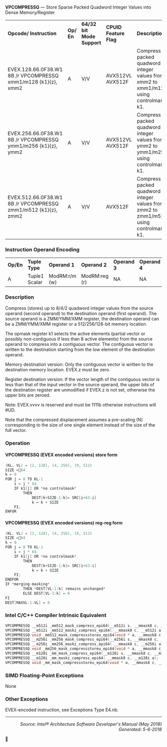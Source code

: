 <b>VPCOMPRESSQ</b> — Store Sparse Packed Quadword Integer Values into Dense Memory/Register
<table>
	<tr>
		<td><b>Opcode/ Instruction</b></td>
		<td><b>Op/ En</b></td>
		<td><b>64/32 bit Mode Support</b></td>
		<td><b>CPUID Feature Flag</b></td>
		<td><b>Description</b></td>
	</tr>
	<tr>
		<td>EVEX.128.66.0F38.W1 8B /r VPCOMPRESSQ xmm1/m128 {k1}{z}, xmm2</td>
		<td>A</td>
		<td>V/V</td>
		<td>AVX512VL AVX512F</td>
		<td>Compress packed quadword integer values from xmm2 to xmm1/m128 using controlmask k1.</td>
	</tr>
	<tr>
		<td>EVEX.256.66.0F38.W1 8B /r VPCOMPRESSQ ymm1/m256 {k1}{z}, ymm2</td>
		<td>A</td>
		<td>V/V</td>
		<td>AVX512VL AVX512F</td>
		<td>Compress packed quadword integer values from ymm2 to ymm1/m256 using controlmask k1.</td>
	</tr>
	<tr>
		<td>EVEX.512.66.0F38.W1 8B /r VPCOMPRESSQ zmm1/m512 {k1}{z}, zmm2</td>
		<td>A</td>
		<td>V/V</td>
		<td>AVX512F</td>
		<td>Compress packed quadword integer values from zmm2 to zmm1/m512 using controlmask k1.</td>
	</tr>
</table>


### Instruction Operand Encoding
<table>
	<tr>
		<td><b>Op/En</b></td>
		<td><b>Tuple Type</b></td>
		<td><b>Operand 1</b></td>
		<td><b>Operand 2</b></td>
		<td><b>Operand 3</b></td>
		<td><b>Operand 4</b></td>
	</tr>
	<tr>
		<td>A</td>
		<td>Tuple1 Scalar</td>
		<td>ModRM:r/m (w)</td>
		<td>ModRM:reg (r)</td>
		<td>NA</td>
		<td>NA</td>
	</tr>
</table>


### Description
Compress (stores) up to 8/4/2 quadword integer values from the source operand (second operand) to the destination
 operand (first operand). The source operand is a ZMM/YMM/XMM register, the destination operand can be a
ZMM/YMM/XMM register or a 512/256/128-bit memory location.

The opmask register k1 selects the active elements (partial vector or possibly non-contiguous if less than 8 active
elements) from the source operand to compress into a contiguous vector. The contiguous vector is written to the
destination starting from the low element of the destination operand.

Memory destination version: Only the contiguous vector is written to the destination memory location. EVEX.z
must be zero.

Register destination version: If the vector length of the contiguous vector is less than that of the input vector in the
source operand, the upper bits of the destination register are unmodified if EVEX.z is not set, otherwise the upper
bits are zeroed.

Note: EVEX.vvvv is reserved and must be 1111b otherwise instructions will \#UD.

Note that the compressed displacement assumes a pre-scaling (N) corresponding to the size of one single element
instead of the size of the full vector.

### Operation


#### VPCOMPRESSQ (EVEX encoded versions) store form
```java
(KL, VL) = (2, 128), (4, 256), (8, 512)
SIZE ←64
k ← 0
FOR j ← 0 TO KL-1
    i ← j * 64
    IF k1[j] OR *no controlmask*
        THEN 
            DEST[k+SIZE-1:k]← SRC[i+63:i]
            k ← k + SIZE
    FI;
ENFOR
```
#### VPCOMPRESSQ (EVEX encoded versions) reg-reg form
```java
(KL, VL) = (2, 128), (4, 256), (8, 512)
SIZE ←64
k ← 0
FOR j ← 0 TO KL-1
    i ← j * 64
    IF k1[j] OR *no controlmask*
        THEN 
            DEST[k+SIZE-1:k]← SRC[i+63:i]
            k ← k + SIZE
    FI;
ENDFOR
IF *merging-masking* 
        THEN *DEST[VL-1:k] remains unchanged*
        ELSE DEST[VL-1:k] ← 0
FI
DEST[MAXVL-1:VL] ← 0
```
### Intel C/C++ Compiler Intrinsic Equivalent
```c
VPCOMPRESSQ __m512i _mm512_mask_compress_epi64(__m512i s, __mmask8 c, __m512i a);
VPCOMPRESSQ __m512i _mm512_maskz_compress_epi64( __mmask8 c, __m512i a);
VPCOMPRESSQ void _mm512_mask_compressstoreu_epi64(void * a, __mmask8 c, __m512i s);
VPCOMPRESSQ __m256i _mm256_mask_compress_epi64(__m256i s, __mmask8 c, __m256i a);
VPCOMPRESSQ __m256i _mm256_maskz_compress_epi64( __mmask8 c, __m256i a);
VPCOMPRESSQ void _mm256_mask_compressstoreu_epi64(void * a, __mmask8 c, __m256i s);
VPCOMPRESSQ __m128i _mm_mask_compress_epi64(__m128i s, __mmask8 c, __m128i a);
VPCOMPRESSQ __m128i _mm_maskz_compress_epi64( __mmask8 c, __m128i a);
VPCOMPRESSQ void _mm_mask_compressstoreu_epi64(void * a, __mmask8 c, __m128i s);
```
### SIMD Floating-Point Exceptions
None

### Other Exceptions

EVEX-encoded instruction, see Exceptions Type E4.nb.

 --- 
<p align="right"><i>Source: Intel® Architecture Software Developer's Manual (May 2018)<br>Generated: 5-6-2018</i></p>

